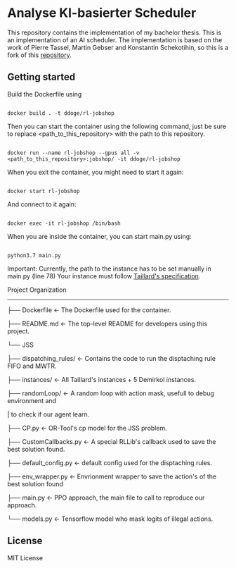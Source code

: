 

# Analyse KI-basierter Scheduler

This repository contains the implementation of my bachelor thesis. This is an implementation of an AI scheduler. The implementation is based on the work of Pierre Tassel, Martin Gebser and Konstantin Schekotihin, so this is a fork of this [repository](https://github.com/prosysscience/RL-Job-Shop-Scheduling).

## Getting started

Build the Dockerfile using

``` bin

docker build . -t ddoge/rl-jobshop

```

Then you can start the container using the following command, just be sure to replace <path_to_this_repository> with the path to this repository.

``` bin

docker run --name rl-jobshop --gpus all -v <path_to_this_repository>:jobshop/ -it ddoge/rl-jobshop

```

  
When you exit the container, you might need to start it again:

``` bin

docker start rl-jobshop

```

  

And connect to it again:

``` bin

docker exec -it rl-jobshop /bin/bash

```

When you are inside the container, you can start main.py using:
``` bin

python3.7 main.py

```

 Important:
 Currently, the path to the instance has to be set manually in main.py (line 78)
 Your instance must follow [Taillard's specification](http://jobshop.jjvh.nl/explanation.php#taillard_def).

  

Project Organization

------------

  
├── Dockerfile <-  The Dockerfile used for the container.

├── README.md <- The top-level README for developers using this project.

└── JSS

├── dispatching_rules/ <- Contains the code to run the disptaching rule FIFO and MWTR.

├── instances/ <- All Taillard's instances + 5 Demirkol instances.

├── randomLoop/ <- A random loop with action mask, usefull to debug environment and

| to check if our agent learn.

├── CP.py <- OR-Tool's cp model for the JSS problem.

├── CustomCallbacks.py <- A special RLLib's callback used to save the best solution found.

├── default_config.py <- default config used for the disptaching rules.

├── env_wrapper.py <- Envrionment wrapper to save the action's of the best solution found

├── main.py <- PPO approach, the main file to call to reproduce our approach.

└── models.py <- Tensorflow model who mask logits of illegal actions.

  


## License

MIT License